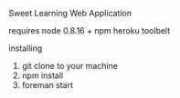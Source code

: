 Sweet Learning Web Application

requires 
node 0.8.16 + npm
heroku toolbelt

installing
1. git clone to your machine
2. npm install
3. foreman start
